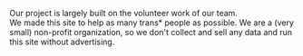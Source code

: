 Our project is largely built on the volunteer work of our team.  
We made this site to help as many trans\* people as possible.
We are a (very small) non-profit organization, so we don't collect and sell any data and run this site without advertising.

